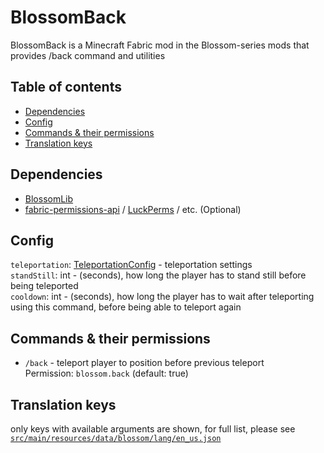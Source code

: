 # BlossomBack

BlossomBack is a Minecraft Fabric mod in the Blossom-series mods that provides /back command and utilities

## Table of contents

- [Dependencies](#dependencies)
- [Config](#config)
- [Commands & their permissions](#commands--their-permissions)
- [Translation keys](#translation-keys)

## Dependencies

* [BlossomLib](https://github.com/BlossomMods/BlossomLib)
* [fabric-permissions-api](https://github.com/lucko/fabric-permissions-api) / [LuckPerms](https://luckperms.net/) /
  etc. (Optional)

## Config

`teleportation`: [TeleportationConfig](https://github.com/BlossomMods/BlossomLib/blob/main/README.md#teleportationconfig) -
teleportation settings  
`standStill`: int - (seconds), how long the player has to stand still before being teleported  
`cooldown`: int - (seconds), how long the player has to wait after teleporting using this command, before being able to
teleport again

## Commands & their permissions

- `/back` - teleport player to position before previous teleport  
  Permission: `blossom.back` (default: true)

## Translation keys

only keys with available arguments are shown, for full list, please see
[`src/main/resources/data/blossom/lang/en_us.json`](src/main/resources/data/blossom/lang/en_us.json)
